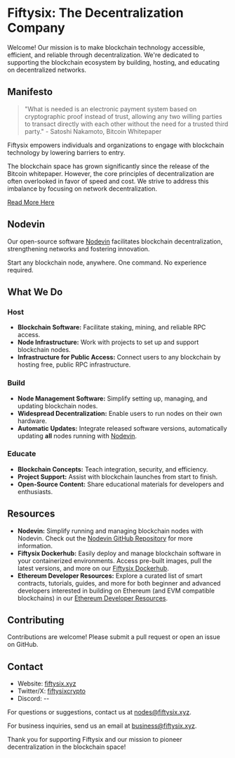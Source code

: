 
# Fiftysix: The Decentralization Company

Welcome! Our mission is to make blockchain technology accessible, efficient, and reliable through decentralization. We're dedicated to supporting the blockchain ecosystem by building, hosting, and educating on decentralized networks.

## Manifesto

> "What is needed is an electronic payment system based on cryptographic proof instead of trust, allowing any two willing parties to transact directly with each other without the need for a trusted third party." - Satoshi Nakamoto, Bitcoin Whitepaper

Fiftysix empowers individuals and organizations to engage with blockchain technology by lowering barriers to entry.

The blockchain space has grown significantly since the release of the Bitcoin whitepaper. However, the core principles of decentralization are often overlooked in favor of speed and cost. We strive to address this imbalance by focusing on network decentralization.

[Read More Here](https://fiftysix.xyz/#/manifesto)

## Nodevin

Our open-source software [Nodevin](https://github.com/fiftysixcrypto/nodevin) facilitates blockchain decentralization, strengthening networks and fostering innovation.

Start any blockchain node, anywhere. One command. No experience required.

## What We Do

### Host

- **Blockchain Software:** Facilitate staking, mining, and reliable RPC access.
- **Node Infrastructure:** Work with projects to set up and support blockchain nodes.
- **Infrastructure for Public Access:** Connect users to any blockchain by hosting free, public RPC infrastructure.

### Build

-   **Node Management Software:** Simplify setting up, managing, and updating blockchain nodes.
-   **Widespread Decentralization:** Enable users to run nodes on their own hardware.
-   **Automatic Updates:** Integrate released software versions, automatically updating **all** nodes running with [Nodevin](https://github.com/fiftysixcrypto/nodevin).

### Educate

- **Blockchain Concepts:** Teach integration, security, and efficiency.
- **Project Support:** Assist with blockchain launches from start to finish.
- **Open-Source Content:** Share educational materials for developers and enthusiasts.

## Resources

- **Nodevin:** Simplify running and managing blockchain nodes with Nodevin. Check out the [Nodevin GitHub Repository](https://github.com/fiftysixcrypto/nodevin) for more information.
- **Fiftysix Dockerhub:** Easily deploy and manage blockchain software in your containerized environments. Access pre-built images, pull the latest versions, and more on our [Fiftysix Dockerhub](https://hub.docker.com/u/fiftysix).
- **Ethereum Developer Resources:** Explore a curated list of smart contracts, tutorials, guides, and more for both beginner and advanced developers interested in building on Ethereum (and EVM compatible blockchains) in our [Ethereum Developer Resources](https://github.com/fiftysixcrypto/ethereum-dev-resources).

## Contributing

Contributions are welcome! Please submit a pull request or open an issue on GitHub.

## Contact

- Website: [fiftysix.xyz](https://fiftysix.xyz)
- Twitter/X: [fiftysixcrypto](https://x.com/fiftysixcrypto)
- Discord: --

For questions or suggestions, contact us at [nodes@fiftysix.xyz](mailto:nodes@fiftysix.xyz).

For business inquiries, send us an email at [business@fiftysix.xyz](mailto:business@fiftysix.xyz).

Thank you for supporting Fiftysix and our mission to pioneer decentralization in the blockchain space!
